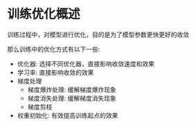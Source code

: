 # 训练优化概述

训练过程中，对模型进行优化，目的是为了模型参数更快更好的收敛

那么训练中的优化方式有以下一些:

- 优化器: 选择不同优化器，直接影响收敛速度和效果
- 学习率: 直接影响收敛的效果
- 梯度处理
  - 梯度爆炸处理: 缓解梯度爆炸现象
  - 梯度消失处理: 缓解梯度消失现象
  - 梯度剪枝
- 权重初始化: 有效提高训练起点的效果

